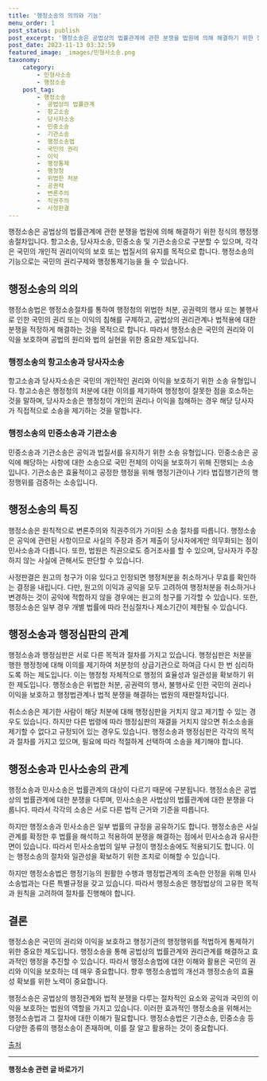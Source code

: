 ```yaml
---
title: '행정소송의 의의와 기능'
menu_order: 1
post_status: publish
post_excerpt: '행정소송은 공법상의 법률관계에 관한 분쟁을 법원에 의해 해결하기 위한 정식의 행정쟁송절차입니다. 항고소송, 당사자소송, 민중소송 및 기관소송으로 구분할 수 있으며, 각각은 국민의 개인적 권리이익의 보호 또는 법질서의 유지를 목적으로 합니다. 행정소송의 기능으로는 국민의 권리구제와 행정통제기능을 들 수 있습니다.'
post_date: 2023-11-13 03:32:59
featured_image: _images/민형사소송.png
taxonomy:
    category:
        - 민형사소송
        - 행정소송
    post_tag:
        - 행정소송
        -  공법상의 법률관계
        -  항고소송
        -  당사자소송
        -  민중소송
        -  기관소송
        -  행정소송법
        -  국민의 권리
        -  이익
        -  행정통제
        -  행정청
        -  위법한 처분
        -  공권력
        -  변론주의
        -  직권주의
        -  사정판결
---
```



행정소송은 공법상의 법률관계에 관한 분쟁을 법원에 의해 해결하기 위한 정식의 행정쟁송절차입니다. 항고소송, 당사자소송, 민중소송 및 기관소송으로 구분할 수 있으며, 각각은 국민의 개인적 권리이익의 보호 또는 법질서의 유지를 목적으로 합니다. 행정소송의 기능으로는 국민의 권리구제와 행정통제기능을 들 수 있습니다.

## 행정소송의 의의
행정소송법은 행정소송절차를 통하여 행정청의 위법한 처분, 공권력의 행사 또는 불행사로 인한 국민의 권리 또는 이익의 침해를 구제하고, 공법상의 권리관계나 법적용에 대한 분쟁을 적정하게 해결하는 것을 목적으로 합니다. 따라서 행정소송은 국민의 권리와 이익을 보호하며 공법의 원리와 법의 실현을 위한 중요한 제도입니다.

### 행정소송의 항고소송과 당사자소송
항고소송과 당사자소송은 국민의 개인적인 권리와 이익을 보호하기 위한 소송 유형입니다. 항고소송은 행정청의 처분에 대한 이의를 제기하여 행정청이 잘못한 점을 호소하는 것을 말하며, 당사자소송은 행정청이 개인의 권리나 이익을 침해하는 경우 해당 당사자가 직접적으로 소송을 제기하는 것을 말합니다.

### 행정소송의 민중소송과 기관소송
민중소송과 기관소송은 공익과 법질서를 유지하기 위한 소송 유형입니다. 민중소송은 공익에 해당하는 사항에 대한 소송으로 국민 전체의 이익을 보호하기 위해 진행되는 소송입니다. 기관소송은 효율적이고 공정한 행정을 위해 행정기관이나 기타 법집행기관의 행정행위를 검증하는 소송입니다.

## 행정소송의 특징
행정소송은 원칙적으로 변론주의와 직권주의가 가미된 소송 절차를 따릅니다. 행정소송은 공익에 관련된 사항이므로 사실의 주장과 증거 제출이 당사자에게만 의무화되는 점이 민사소송과 다릅니다. 또한, 법원은 직권으로도 증거조사를 할 수 있으며, 당사자가 주장하지 않는 사실에 관해서도 판단할 수 있습니다.

사정판결은 원고의 청구가 이유 있다고 인정되면 행정처분을 취소하거나 무효를 확인하는 결정을 내립니다. 다만, 원고의 이익과 공익을 모두 고려하여 행정처분을 취소하거나 변경하는 것이 공익에 적합하지 않을 경우에는 원고의 청구를 기각할 수 있습니다. 또한, 행정소송은 일부 경우 개별 법률에 따라 전심절차나 제소기간이 제한될 수 있습니다.

## 행정소송과 행정심판의 관계
행정소송과 행정심판은 서로 다른 목적과 절차를 가지고 있습니다. 행정심판은 처분을 행한 행정청에 대해 이의를 제기하여 처분청의 상급기관으로 하여금 다시 한 번 심리하도록 하는 제도입니다. 이는 행정청 자체적으로 행정의 효율성과 일관성을 확보하기 위한 제도입니다. 행정소송은 위법한 처분, 공권력의 행사, 불행사로 인한 국민의 권리나 이익을 보호하고 행정법관계나 법적 분쟁을 해결하는 법원의 재판절차입니다.

취소소송은 제기한 사람이 해당 처분에 대해 행정심판을 거치지 않고 제기할 수 있는 경우도 있습니다. 하지만 다른 법령에 따라 행정심판의 재결을 거치지 않으면 취소소송을 제기할 수 없다고 규정되어 있는 경우도 있습니다. 행정소송과 행정심판은 각각의 목적과 절차를 가지고 있으며, 필요에 따라 적절하게 선택하여 소송을 제기해야 합니다.

## 행정소송과 민사소송의 관계
행정소송과 민사소송은 법률관계의 대상이 다르기 때문에 구분됩니다. 행정소송은 공법상의 법률관계에 대한 분쟁을 다루며, 민사소송은 사법상의 법률관계에 대한 분쟁을 다룹니다. 따라서 각각의 소송은 서로 다른 법적 근거와 기준을 따릅니다.

하지만 행정소송과 민사소송은 일부 법률의 규정을 공유하기도 합니다. 행정소송은 사실관계를 확정한 후 법률을 해석하고 적용하여 분쟁을 해결하는 점에서 민사소송과 유사한 면이 있습니다. 따라서 민사소송법의 일부 규정이 행정소송에도 적용되기도 합니다. 이는 행정소송의 절차와 일관성을 확보하기 위한 조치로 이해할 수 있습니다.

하지만 행정소송법은 행정기능의 원활한 수행과 행정법관계의 조속한 안정을 위해 민사소송법과는 다른 특별규정을 갖고 있습니다. 따라서 행정소송은 행정법상의 고유한 목적과 원칙을 고려하여 절차를 진행해야 합니다.

## 결론
행정소송은 국민의 권리와 이익을 보호하고 행정기관의 행정행위를 적법하게 통제하기 위한 중요한 제도입니다. 행정소송을 통해 공법상의 법률관계와 권리관계를 해결하고 효과적인 행정을 추진할 수 있습니다. 따라서 행정소송법에 대한 이해와 활용은 국민의 권리와 이익을 보호하는 데 매우 중요합니다. 향후 행정소송법의 개선과 행정소송의 효율성 확보를 위한 노력이 중요합니다.

행정소송은 공법상의 행정관계와 법적 분쟁을 다루는 절차적인 요소와 공익과 국민의 이익을 보호하는 법원의 역할을 가지고 있습니다. 이러한 효과적인 행정소송을 위해서는 행정소송법과 그 절차에 대한 이해가 필요합니다. 행정소송법은 기관소송, 민중소송 등 다양한 종류의 행정소송이 존재하며, 이를 잘 알고 활용하는 것이 중요합니다.

[출처](http://help.scourt.go.kr)


<!-- wp:separator -->
<hr class="wp-block-separator has-alpha-channel-opacity"/>
<!-- /wp:separator -->

<!-- wp:group {"backgroundColor":"base","layout":{"type":"constrained"}} -->
<div class="wp-block-group has-base-background-color has-background"><!-- wp:paragraph {"align":"center","fontSize":"medium"} -->
<p class="has-text-align-center has-large-font-size"><strong>행정소송 관련 글 바로가기</strong></p>
<!-- /wp:paragraph -->


<!-- wp:latest-posts
{"categories":[{"id":15714,"count":19,"description":"","link":"https://uknowlaw.com/category/%ed%96%89%ec%a0%95%ec%86%8c%ec%86%a1/","name":"행정소송","slug":"행정소송","taxonomy":"category","parent":0,"meta":[],"_links":{"self":[{"href":"https://uknowlaw.com/wp-json/wp/v2/categories/15714"}],"collection":[{"href":"https://uknowlaw.com/wp-json/wp/v2/categories"}],"about":[{"href":"https://uknowlaw.com/wp-json/wp/v2/taxonomies/category"}],"wp:post_type":[{"href":"https://uknowlaw.com/wp-json/wp/v2/posts?categories=15714"}],"curies":[{"name":"wp","href":"https://api.w.org/{rel}","templated":true}]}}],"postsToShow":100,"excerptLength":28,"postLayout":"grid","columns":2,"featuredImageAlign":"left","featuredImageSizeSlug":"large","fontSize":"small"} /--></div>
<!-- /wp:group -->